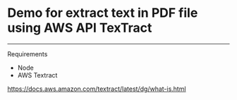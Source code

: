 # Demo for extract text in PDF file using AWS API TexTract

-----

Requirements
- Node
- AWS Textract

https://docs.aws.amazon.com/textract/latest/dg/what-is.html
